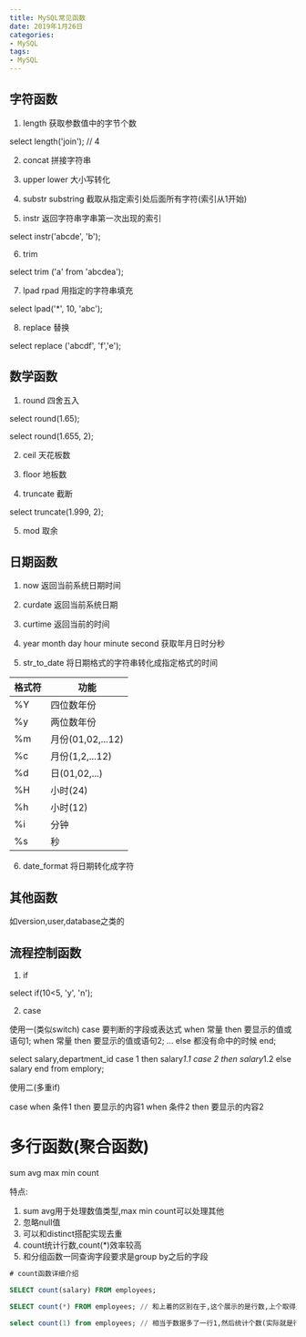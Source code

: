 ```yaml
---
title: MySQL常见函数
date: 2019年1月26日
categories: 
- MySQL
tags: 
- MySQL
---
```


## 字符函数

1. length 获取参数值中的字节个数

select length('join'); // 4

2. concat 拼接字符串

3. upper lower 大小写转化

4. substr substring 截取从指定索引处后面所有字符(索引从1开始) 

5. instr 返回字符串字串第一次出现的索引

select instr('abcde', 'b');

6. trim

select trim ('a' from 'abcdea');

7. lpad rpad 用指定的字符串填充

select lpad('*', 10, 'abc');

8. replace 替换

select replace ('abcdf', 'f','e');

## 数学函数

1. round 四舍五入

select round(1.65);

select round(1.655, 2);

2. ceil 天花板数

3. floor 地板数

4. truncate 截断

select truncate(1.999, 2);

5. mod 取余

## 日期函数

1. now 返回当前系统日期时间

2. curdate 返回当前系统日期

3. curtime 返回当前的时间

4. year month day hour minute second 获取年月日时分秒

5. str_to_date 将日期格式的字符串转化成指定格式的时间

| 格式符 | 功能 |
|---|---|
| %Y | 四位数年份 |
| %y | 两位数年份 |
| %m | 月份(01,02,...12) |
| %c | 月份(1,2,...12) |
| %d | 日(01,02,...) |
| %H | 小时(24) |
| %h | 小时(12) |
| %i | 分钟 |
| %s | 秒 |

6. date_format 将日期转化成字符

## 其他函数

如version,user,database之类的

## 流程控制函数

1. if 

select if(10<5, 'y', 'n');

2. case

使用一(类似switch)
case 要判断的字段或表达式
when 常量 then 要显示的值或语句1;
when 常量 then 要显示的值或语句2;
...
else 都没有命中的时候
end;

select salary,department_id
case 1 then salary*1.1
case 2 then salary*1.2
else salary
end from emplory;

使用二(多重if)

case 
when 条件1 then 要显示的内容1
when 条件2 then 要显示的内容2

# 多行函数(聚合函数)

sum avg max min count

特点:
1. sum avg用于处理数值类型,max min count可以处理其他
2. 忽略null值
3. 可以和distinct搭配实现去重
4. count统计行数,count(*)效率较高
5. 和分组函数一同查询字段要求是group by之后的字段

```sql
# count函数详细介绍

SELECT count(salary) FROM employees;

SELECT count(*) FROM employees; // 和上着的区别在于,这个展示的是行数,上个取得是除null之后的数

select count(1) from employees; // 相当于数据多了一行1,然后统计个数(实际就是行数)
```